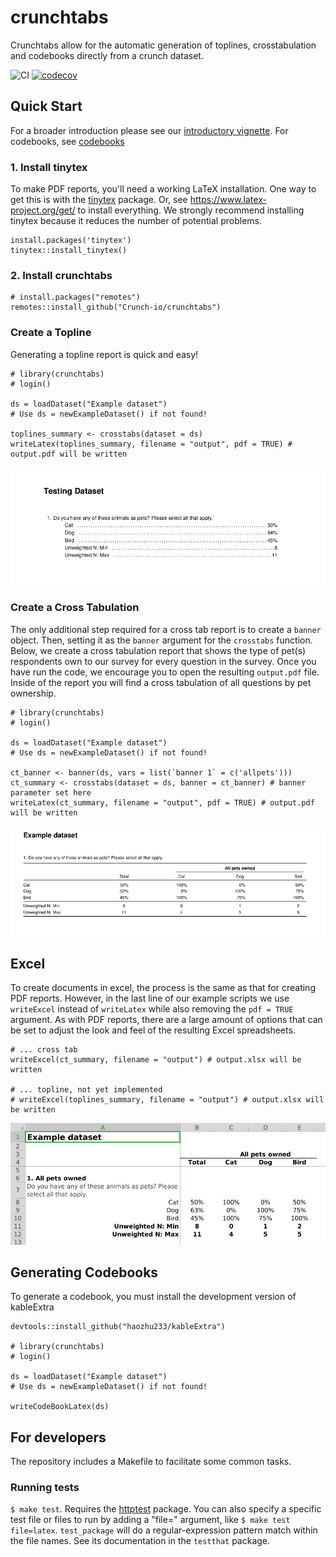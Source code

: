 # crunchtabs

Crunchtabs allow for the automatic generation of toplines, crosstabulation and codebooks directly from a crunch dataset. 

![CI](https://github.com/Crunch-io/crunchtabs/workflows/CI/badge.svg?branch=master) [![codecov](https://codecov.io/gh/Crunch-io/crunchtabs/branch/master/graph/badge.svg)](https://codecov.io/gh/Crunch-io/crunchtabs)

## Quick Start

For a broader introduction please see our [introductory vignette](https://crunch-io.github.io/crunchtabs/articles/Overview.html). For codebooks, see [codebooks](https://crunch-io.github.io/crunchtabs/articles/Codebooks.html)

### 1. Install tinytex

To make PDF reports, you'll need a working LaTeX installation. One way to get this is with the [tinytex](https://yihui.name/tinytex/) package. Or, see https://www.latex-project.org/get/ to install everything. We strongly recommend installing tinytex because it reduces the number of potential problems. 

```
install.packages('tinytex')
tinytex::install_tinytex()
```

### 2. Install crunchtabs

```
# install.packages("remotes")
remotes::install_github("Crunch-io/crunchtabs")
```

### Create a Topline

Generating a topline report is quick and easy! 

```
# library(crunchtabs)
# login()

ds = loadDataset("Example dataset")
# Use ds = newExampleDataset() if not found!

toplines_summary <- crosstabs(dataset = ds)
writeLatex(toplines_summary, filename = "output", pdf = TRUE) # output.pdf will be written 
```


![Topline Example from the Example Dataset](vignettes/example-001-topline.png)

### Create a Cross Tabulation

The only additional step required for a cross tab report is to create a `banner` object. Then, setting it as the `banner` argument for the `crosstabs` function. Below, we create a cross tabulation report that shows the type of pet(s) respondents own to our survey for every question in the survey. Once you have run the code, we encourage you to open the resulting `output.pdf` file. Inside of the report you will find a cross tabulation of all questions by pet ownership.

```
# library(crunchtabs)
# login()

ds = loadDataset("Example dataset")
# Use ds = newExampleDataset() if not found!

ct_banner <- banner(ds, vars = list(`banner 1` = c('allpets')))
ct_summary <- crosstabs(dataset = ds, banner = ct_banner) # banner parameter set here
writeLatex(ct_summary, filename = "output", pdf = TRUE) # output.pdf will be written 
```

![Cross Tabulation Example from the Example Dataset](vignettes/example-002-crosstabs.png)


## Excel

To create documents in excel, the process is the same as that for creating PDF reports. However, in the last line of our example scripts we use `writeExcel` instead of `writeLatex` while also removing the `pdf = TRUE` argument. As with PDF reports, there are a large amount of options that can be set to adjust the look and feel of the resulting Excel spreadsheets. 

```
# ... cross tab
writeExcel(ct_summary, filename = "output") # output.xlsx will be written 

# ... topline, not yet implemented
# writeExcel(toplines_summary, filename = "output") # output.xlsx will be written 
```

![Cross Tabulation Excel Example from the Example Dataset](vignettes/example-003-excel-ct.png)


## Generating Codebooks 

To generate a codebook, you must install the development version of kableExtra

```
devtools::install_github("haozhu233/kableExtra")

# library(crunchtabs)
# login()

ds = loadDataset("Example dataset")
# Use ds = newExampleDataset() if not found!

writeCodeBookLatex(ds)
```


## For developers

The repository includes a Makefile to facilitate some common tasks.

### Running tests

`$ make test`. Requires the [httptest](https://github.com/nealrichardson/httptest) package. You can also specify a specific test file or files to run by adding a "file=" argument, like `$ make test file=latex`. `test_package` will do a regular-expression pattern match within the file names. See its documentation in the `testthat` package.
